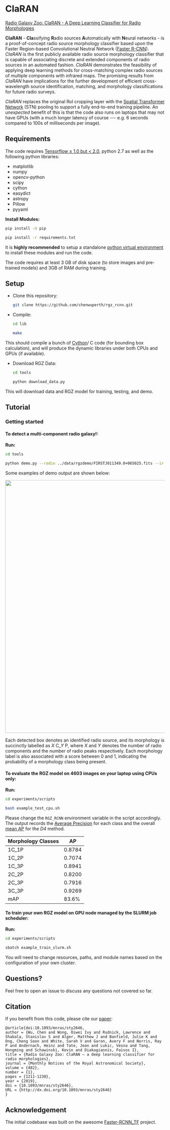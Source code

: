 # ClaRAN
[Radio Galaxy Zoo: ClaRAN - A Deep Learning Classifier for Radio Morphologies](https://academic.oup.com/mnras/article/482/1/1211/5142869)

**ClaRAN** - **Cla**ssifying **R**adio sources **A**utomatically with **N**eural networks - is a proof-of-concept radio source morphology classifier based upon the Faster Region-based Convolutional Neutral Network ([Faster R-CNN](https://dl.acm.org/citation.cfm?id=3101780)). *ClaRAN* is the first publicly available radio source morphology classifier that is capable of associating discrete and extended components of radio sources in an automated fashion. *ClaRAN* demonstrates the feasibility of applying deep learning methods for cross-matching complex radio sources of multiple components with infrared maps. The promising results from *ClaRAN* have implications for the further development of efficient cross-wavelength source identification, matching, and morphology classifications for future radio surveys.

*ClaRAN* replaces the original RoI cropping layer with the [Spatial Transformer Network](https://arxiv.org/abs/1506.02025) (STN) pooling to support a fully end-to-end training pipeline. An *unexpected* benefit of this is that the code also runs on laptops that may not have GPUs (with a much longer latency  of course --- e.g. 6 seconds compared to 100s of milliseconds per image).

## Requirements

The code requires [Tensorflow ≥ 1.0 but < 2.0](https://www.tensorflow.org/install/), python 2.7 as well as the following python libraries:

* matplotlib
* numpy
* opencv-python
* scipy
* cython
* easydict
* astropy
* Pillow
* pyyaml

**Install Modules:** 

```bash
pip install -U pip

pip install -r requirements.txt
```

It is **highly recommended** to setup a standalone [python virtual environment](https://pypi.python.org/pypi/virtualenv) to install these modules and run the code.

The code requires at least 3 GB of disk space (to store images and pre-trained models) and 3GB of RAM during training.


## Setup

* Clone this repository: 

  ```bash
  git clone https://github.com/chenwuperth/rgz_rcnn.git
  ```

* Compile: 

  ```bash
  cd lib

  make
  ```

This should compile a bunch of [Cython](https://cython.org/)/ C code (for bounding box calculation), and will produce the dynamic libraries under both CPUs and GPUs (if available).

* Download RGZ Data: 

  ```bash
  cd tools

  python download_data.py
  ```

This will download data and RGZ model for training, testing, and demo.


## Tutorial

### Getting started

#### To detect a multi-component radio galaxy!:
**Run:**

```bash
cd tools

python demo.py --radio ../data/rgzdemo/FIRSTJ011349.0+065025.fits --ir ../data/rgzdemo/FIRSTJ011349.0+065025_infrared.png
```

Some examples of demo output are shown below:

<img src="demo_result.png" width="800">

Each detected box denotes an identified radio source, and its morphology is succinctly labelled as *X* C_*Y* P, where *X* and *Y* denotes the number of radio components and the number of radio peaks respectively. Each morphology label is also associated with a score between 0 and 1, indicating the probability of a morphology class being present.

#### To evaluate the RGZ model on 4603 images on your laptop using CPUs only:
**Run:**

```bash
cd experiments/scripts

bash example_test_cpu.sh
```

Please change the `RGZ_RCNN` environment variable in the script accordingly. The output records the [Average Precision](https://en.wikipedia.org/wiki/Evaluation_measures_(information_retrieval)#Average_precision) for each class and the overall [mean AP](https://en.wikipedia.org/wiki/Evaluation_measures_(information_retrieval)#Mean_average_precision) for the *D4* method.

| Morphology Classes       | AP     |
|-------------|--------|
| 1C_1P       | 0.8784 |
| 1C_2P       | 0.7074 |
| 1C_3P       | 0.8941 |
| 2C_2P       | 0.8200 |
| 2C_3P       | 0.7916 |
| 3C_3P       | 0.9269 |
| mAP         | 83.6% |

#### To train your own RGZ model on GPU node managed by the SLURM job scheduler:
**Run:**

```bash 
cd experiments/scripts

sbatch example_train_slurm.sh
```

You will need to change resources, paths, and module names based on the configuration of your own cluster.

## Questions?

Feel free to open an issue to discuss any questions not covered so far.

## Citation

If you benefit from this code, please cite our [paper](https://academic.oup.com/mnras/article/482/1/1211/5142869):

```
@article{doi:10.1093/mnras/sty2646,
author = {Wu, Chen and Wong, Oiwei Ivy and Rudnick, Lawrence and Shabala, Stanislav S and Alger, Matthew J and Banfield, Julie K and Ong, Cheng Soon and White, Sarah V and Garon, Avery F and Norris, Ray P and Andernach, Heinz and Tate, Jean and Lukic, Vesna and Tang, Hongming and Schawinski, Kevin and Diakogiannis, Foivos I},
title = {Radio Galaxy Zoo: ClaRAN – a deep learning classifier for radio morphologies},
journal = {Monthly Notices of the Royal Astronomical Society},
volume = {482},
number = {1},
pages = {1211-1230},
year = {2019},
doi = {10.1093/mnras/sty2646},
URL = {http://dx.doi.org/10.1093/mnras/sty2646}
}
```
## Acknowledgement
The initial codebase was built on the awesome [Faster-RCNN_TF](https://github.com/smallcorgi/Faster-RCNN_TF) project.
